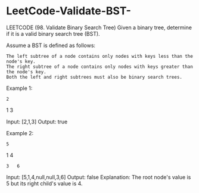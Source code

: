 # LeetCode-Validate-BST-
LEETCODE (98. Validate Binary Search Tree)
Given a binary tree, determine if it is a valid binary search tree (BST).

Assume a BST is defined as follows:

    The left subtree of a node contains only nodes with keys less than the node's key.
    The right subtree of a node contains only nodes with keys greater than the node's key.
    Both the left and right subtrees must also be binary search trees.

 

Example 1:

    2
    
  1    3

Input: [2,1,3]
Output: true

Example 2:

    5
    
  1    4
      
    3   6

Input: [5,1,4,null,null,3,6]
Output: false
Explanation: The root node's value is 5 but its right child's value is 4.


